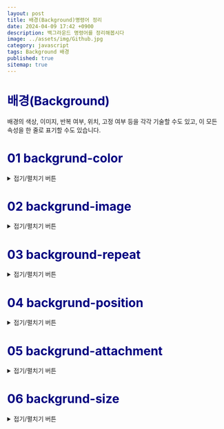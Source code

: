 ```yaml
---
layout: post
title: 배경(Background)명령어 정리
date: 2024-04-09 17:42 +0900
description: 백그라운드 명령어를 정리해봅시다
image: ../assets/img/Github.jpg
category: javascript
tags: Background 배경
published: true
sitemap: true
---
```


# <span style="color:Navy">배경(Background)
배경의 색상, 이미지, 반복 여부, 위치, 고정 여부 등을 각각 기술할 수도 있고, 이 모든 속성을 한 줄로 표기할 수도 있습니다.

# <span style="color:Navy">01 backgrund-color
<details>
<summary>접기/펼치기 버튼</summary>
<div markdown="1">

요소의 배경 색상을 지정하는 속성으로, 다음과 같이 표현합니다.
````
background-color: #원하는 색상코드;
````
|**속성값**|**속성설명**|
|:-----:|:---:|
|**색상값**|<span style="color:blue"> 색상명, HEX값, RGB값, HSL값, RGBA값, HSLA값
|**tranparent**|<span style="color:blue"> 투명(기본값)

</div>
</details>

# <span style="color:Navy">02 backgrund-image
<details>
<summary>접기/펼치기 버튼</summary>
<div markdown="2">

요소의 배경에 들어갈 이미지를 지정하는 속성으로, 다음과 같이 표현합니다
````
backgrund-image: url(img/이미지이름.png);
````
용량이 큰 이미지는 속도를 저하시키는 요인이 되므로, 배경에 해상도가 크거나 크기가 큰 이미지는 꼭 필요한 경우가 아니면 사용하지 않도록 합니다.

|**속성값**|**속성설명**|
|:-----:|:---:|
|**url(~)**| <span style="color:blue"> 이미지의 경로와 파일명을 기술함
|**none**| <span style="color:blue"> 배경 이미지 없음(기본값)

- 다음 예제에서는 배경 이미지를 지정하고, 그대로 두면 배경 이미지가 반복되는 것을 볼 수있습니다

<pre><code>
&lt;!DOCTYPE html&gt;
&lt;html lang="ko"&gt;
&lt;head&gt;
    &lt;meta charset="UTF-8"&gt;
    &lt;meta name="viewport" content="width=device-width, initial-scale=1.0"&gt;
    &lt;title&gt;배경이미지&lt;/title&gt;
    &lt;style type="text/css"&gt;
        p{
            width: 500px;
            padding: 20px;
            <p style="color: black;background-color: yellow; display: inline;">background-color: #원하는 색상;</p>
            <p style="color: black;background-color: yellow; display: inline;">background-image: url(이미지 위치);</p>
        }
    &lt;/style&gt;
&lt;/head&gt;
&lt;body&gt;
    &lt;p&gt;
        집 가고 싶다
    &lt;/p&gt;
&lt;/body&gt;
&lt;/html&gt;

</code></pre>

</div>
</details>

# <span style="color:Navy">03 background-repeat
<details>
<summary>접기/펼치기 버튼</summary>
<div markdown="3">

배경 이미지를 어떻게 반복시킬지를 지정하는 속성으로, 다음과 같이 표현합니다.
````
background-repeat: no-repeat;
````
|**속성값**|**속성 설명**|
|:---:|:---:|
|**repeat**| <span style="color:blue"> 배경 이미지를 가로 세로 반복하여 배치함(기본값)|
|**no-repeat**| <span style="color:blue"> 배경 이미지를 한 개만 배치함|
|**repeat-x**|<span style="color:blue">  배경 이미지를 가로로만 반복하여 배치함|
|**repeat-y**|<span style="color:blue">  배경 이미지를 세로로만 반복하여 배치함|
|**space**|  <span style="color:blue"> 배경 이미지를 반복하다가 마지막 이미지가 가로로 잘리지 않도록 배치하기 위해 이미지 사이가 벌어짐|
|**round**| <span style="color:blue"> 배경 이미지를 반복하다가 이미지가 세로로 잘리지 않도록 배치하기 위해 이미지가 납작하게 찌그러짐|


다음 예제에서는 배경 이미지를 반복시키지 않도록 속성을 부여하고 있습니다. 배경 이미지가 요소 안의 콘텐츠와
겹치지 않도록 하기 위해서는 안여백 padding 속성과 함께 사용합니다.

<pre><code>
&lt;!DOCTYPE html&gt;
&lt;html lang="ko"&gt;
&lt;head&gt;
    &lt;meta charset="UTF-8"&gt;
    &lt;meta name="viewport" content="width=device-width, initial-scale=1.0"&gt;
    &lt;title&gt;배경이미지&lt;/title&gt;
    &lt;style type="text/css"&gt;
        p{
            width: 500px;
            padding: 20px;
            background-color: #원하는 색상;
            background-image: url(이미지 위치);
            <p style="color: black;background-color: yellow; display: inline;">background-repeat: no-repeat;</p>
        }
    &lt;/style&gt;
&lt;/head&gt;
&lt;body&gt;
    &lt;p&gt;
        집 가고 싶다
    &lt;/p&gt;
&lt;/body&gt;
&lt;/html&gt;

</code></pre>
<span style="color:red">※ padding: 100px; 은 요소의 내부에 위, 아래, 왼쪽, 오른쪽 모두 100px 여백을 주라는 뜻입니다. ※</span>

</div>
</details>

# <span style="color:Navy">04 backgrund-position 
<details>
<summary>접기/펼치기 버튼</summary>
<div markdown="4">

배경 이미지를 원하는 위치로 옮겨주는 속성으로, 다음과 같이 표현합니다.
````
backgrund-position: 50% top;
````
배경 이미지를 반복시키지 않고 한 개만 배치할 경우 기본적으로 요소 안의 좌측 상단에 나타나게 되는데
backgrund-position을 이용하여 가로 위치와 세로 위치를 지정할 수 있습니다. 위 예문은 배경 이미지를 가로로는 가운데, 세로로는 상단에 위치시킨다는 의미를 가지고 있습니다.
|**위치**|**속성설명**|
|:-----:|:---:|
|**가로 위치**|<span style="color:blue"> left, right, center, px값, %값 등 (기본값:left)
|**세로 위치**|<span style="color:blue"> top, bottom, center, px값, %값 등 (기본값:top)

위치 속성을 %로 부여했을 때 한가지 주의할 점이 있는데, %가 가지는 정확한 의미에 주목해야 합니다.

px와 %를 비교해 보는 것이 좋습니다.
````
background-position: 150px 130px;
````
이 예문은 배경 이미지가 요소의 좌측으로부터 150px, 상단으로부터 130px 떨어진다는 뜻입니다.
````
background-position: 50% 30%;
````
이 예문은 **배경 이미지의 가로 50% 지점을 요소의 가로 50% 지점**에 배치하고,</br>
**배경 이미지의 세로 30% 지점을 요소의 30% 지점**에 배치한다는 뜻입니다.</br>
</br>

예를 들어 **background-position:** 100% 100%;라는 문장은 이미지의 가로 세로 끝이 요소의 가로 세로 끝에 붙도록 배치하라는 뜻으로, 즉 **background-position: right bottom**; 과 같은 결과가 됩니다.
</br>
</br>
다음 예제에서는 순서 없는 목록들에 글머리 기호를 붙이기 위해 **background-position** 속성을 부여하고,
요소 바닥에 패턴을 깔기 위해 **background-repeat** 속성을 부여하고 있습니다. 글머리 기호를 배경 이미지로 붙이기 위해 콘텐츠와 겹쳐지지 않도록 자리를 확보해야 하므로 안여백(**padding**)을 주어야 합니다.

<pre><code>
&lt;!DOCTYPE html&gt;
&lt;html lang="ko"&gt;
&lt;head&gt;
    &lt;meta charset="UTF-8"&gt;
    &lt;meta name="viewport" content="width=device-width, initial-scale=1.0"&gt;
    &lt;title&gt;배경이미지&lt;/title&gt;
    &lt;style type="text/css"&gt;
       ul{
        <p style="color: red;background-color: skyblue; display: inline;">padding-bottom: 30px;</p>
         ① <p style="color: black;background-color: yellow; display: inline;">background-image: url(이미지 위치);</p>
         ② <p style="color: black;background-color: yellow; display: inline;">background-repeat: repeat-x;</p>
         ③ <p style="color: black;background-color: yellow; display: inline;">background-position: bottom;</p>
       }
       li{
         ④ <p style="color: black;background-color: yellow; display: inline;">list-style-type: none;</p>
        <p style="color: red;background-color: skyblue; display: inline;">padding-bottom: 30px;</p>
         ⑤ <p style="color: black;background-color: yellow; display: inline;">background-image: url(이미지 위치);</p>
         ⑥ <p style="color: black;background-color: yellow; display: inline;">background-repeat: repeat-x;</p>
         ⑦ <p style="color: black;background-color: yellow; display: inline;">background-position: 0 50%;</p>
       }
        ⑧ <p style="color: black;background-color: yellow; display: inline;">ul:nth-child(2) li{</p>
            <p style="color: red;background-color: skyblue; display: inline;">padding-bottom: 10px 30px;</p>
           ⑨ <p style="color: black;background-color: yellow; display: inline;">background-image: url(이미지 위치);</p>
       }
    &lt;/style&gt;
&lt;/head&gt;
&lt;body&gt;
    &lt;h3&gt;최근 게시물&lt;/h3&gt;
    &lt;ul&gt;
          &lt;li&gt;PC 사양 알아보기&lt;/li&gt;
          &lt;li&gt;미니타워와 미들타워의 차이&lt;/li&gt;
          &lt;li&gt;어깨의 통증과 발목의 통증&lt;/li&gt;
    &lt;/ul&gt;
    &lt;ul&gt;
          &lt;li&gt;PC 사양 알아보기&lt;/li&gt;
          &lt;li&gt;미니타워와 미들타워의 차이&lt;/li&gt;
          &lt;li&gt;어깨의 통증과 발목의 통증&lt;/li&gt;
    &lt;/ul&gt;
&lt;/body&gt;
&lt;/html&gt;

</code></pre>



※ padding-bottom: 30px;은 하단의 배경 자리 확보를 위해 아래 여백을 30px 주라는 뜻입니다.</br>
※ padding: 0 20px;은 좌츽의 배경 자리 확보를 위해 좌우 여백을 각각 20px 주라는 뜻입니다.</br>
※ padding: 10px 30px;은 세로 간격을 벌리기 위해 내부에 상하 여백 10px을, 좌측 배경 자리 확보를 위해 좌우 여백 30px 주라는 뜻입니다.</br>
① ul 요소의 배경 이미지를 (**이미지 이름**)으로 지정하고,</br>
② ul 요소의 배경 이미지를 가로로만 반복하도록 지정하고,</br>
③ ul 요소의 배경 이미지를 바닥에 배치함</br>
④ li에 새로운 글머리 기호를 달기 위해 원래 기본으로 붙어 있는 글머리 기호를 제거함</br>
⑤ li 요소의 배경 이미지를 (**이미지 이름**)으로 지정하고</br>
⑥ li 요소의 배경 이미지를 반복 없이 한 개만 배치하고,</br>
⑦ li 요소의 배경 이미지를 가로로는 왼쪽에, 세로로는 가운데 배치함</br>
⑧ 두 번째 요소였던 ul의 li에만 따로 속성을 부여함</br>
⑨ 두 번째 요소였던 ul의 li에만 배경 이미지를 (**이미지 이름**)으로 지정함

</div>
</details>

# <span style="color:Navy">05 backgrund-attachment
<details>
<summary>접기/펼치기 버튼</summary>
<div markdown="5">

배경 이미지를 요소 내에 고정시킬지 화면에 고정시킬지에 대한 속성으로, 다음과 같이 표현합니다.
````
backgrund-attachment: fixed;
````
|**속성값**|**속성설명**|
|:-----:|:---:|
|**scroll**|<span style="color:blue">  배경 이미지가 요소 바닥에 붙은 것처럼 화면을 스크롤하면 따라감 (기본값)
|**fixed**|<span style="color:blue">  배경 이미지가 화면 바닥에 붙은 것처럼 화면을 스크롤해도 따라가지 않음

다음 예제에서는 화면을 스크롤했을 때 마치 카메라를 이용하여 이미지를 상하 방향으로 촬영하는 듯한 효과를 주기 위해 backgrund-attachment 속성을 부여하고 있습니다.

<pre><code>
&lt;!DOCTYPE html&gt;
&lt;html lang="ko"&gt;
&lt;head&gt;
    &lt;meta charset="UTF-8"&gt;
    &lt;meta name="viewport" content="width=device-width, initial-scale=1.0"&gt;
    &lt;title&gt;배경이미지&lt;/title&gt;
    &lt;style type="text/css"&gt;
       ul{
          min-height: 200px;
          <p style="color: black;background-color: yellow; display: inline;">background-image: url(이미지 위치);</p>
          <p style="color: black;background-color: yellow; display: inline;">background-position: repeat-x;</p>
          <p style="color: black;background-color: yellow; display: inline;">background-attachment: fixed;</p>
       }
       .btm {
          min-height: 200px;
          background: #595;
       }
    &lt;/style&gt;
&lt;/head&gt;
&lt;body&gt;
      &lt;p&gt;
          집 가고 싶다
      &lt;/p&gt;
       <p style="color: black;background-color: yellow; display: inline;">&lt;p class="이미지 이름"&gt;&lt;/p&gt;</p>
       &lt;p class="btm"&gt;집 가 고 싶 다.&lt;/p&gt;
&lt;/body&gt;
&lt;/html&gt;

</code></pre>

화면을 스크롤 해보면 배경 이미지의 사진 자체는 요소들을 따라 올라가지 않고 배경이 보이는 창(영역)만 올라가는 것을 알 수 있습니다.</br>
</br>
지금까지의 배경 관련 속성들을 띄어쓰기 하는 것만으로 한 줄로 기술할 수 있는데,</br>
다음과 같이 **backgorund** 속성으로 기술하면 됩니다.
````
background: #f00 url(이미지이름) no-repeat 50px 100px fixed;
````
이 예문은 배경색은 빨간색, 배경 이미지 (**이미지 이름**), 배경은 반복하여 좌측에서 50px, 위에서 100px 떨어진 곳에 배치하고 화면에 고정한다는 뜻입니다. 또한 **background**: 를 사용하시면서 속성을 생략할 경우 앞에 기술한 대로 각 속성은 기본값을 가지므로 다음 두 문장은 같은 결과를 갖게 됩니다.
````
background: url("이미지 위치");
background: transparent url("이미지 위치") repeat left top scroll;
````
다음은 **backfround**: 의 틀린 예문입니다.
````
background: #fdddd url ("이미지 위치")no-repeat 50px;
````
이 예문에서는 url과 괄호 사이가 떨어져 배경 이미지가 나타나지 않을 것입니다. 또한 no-repeat 앞에 띄어쓰기 하지 않을 경우에도 **IE** 구버전에서 배경 이미지가 나타나지 않을 수 있으므로 주의해야 합니다.
</div>
</details>

# <span style="color:Navy">06 backgrund-size
<details>
<summary>접기/펼치기 버튼</summary>
<div markdown="6">

CSS3에서 배경 이미지의 크기를 변경할 수 있는 속성으로, 다음과 같이 표현합니다.
````
backgrund-size: 120px 90px;
````
|**속성값**|**속성설명**|
|:-----:|:---:|
|**background-size: 80px 60px;**|<span style="color:blue"> ● 배경 이미지의 가로 크기 80px,세로 크기 60px </br> ● 이미지의 원래 비율이 찌그러질 수 있음
|**background-size: 150px;**| <span style="color:blue"> ● 배경 이미지의 가로 크기 150px,세로 크기 150px </br> ● 이미지의 원래 비율이 찌그러질 수 있음
|**background-size: 50% 100%;**| <span style="color:blue"> ● 배경 이미지의 크기를 요소의 크기의 가로 50%, 세로 100% </br> ● 이미지의 원래 비율이 찌그러질 수 있음
|**background-size: auto;**| <span style="color:blue"> ● 배경 이미지의 원래 크기로 배치하고 남는 공간은 비움 </br> ● 이미지의 원래 비율을 유지함
|**background-size: contain;**| <span style="color:blue"> ● 배경 이미지의 잘리지 않도록 배치하고 남는 공간은 비움 </br> ● 이미지의 원래 비율을 유지함
|**background-size: cover;**| <span style="color:blue"> ● 배경 이미지를 빈공간 없이 요소에 꽉 채우고 나머지는 잘림 </br> ● 이미지의 원래 비율을 유지함
</div>
</derails>

|<p style="color: green;">**NOTE**</p>|
|---|
|배경 이미지의 크기를 고정된 px 값으로 지정하는 것은 어려울 게 없으나, 모바일 App을 만들 경우 기기 의 사이즈도 나날이 다양해지는 현실에서 단순하게 px 값으로만 지정할 수가 없습니다. 여타의 이유로 인해 cover 또는 contain도 유용하게 사용되고 있습니다.|

다음 예제에서는 위 속성 값을 비교해 볼 수 있습니다.
<pre><code>
&lt;!DOCTYPE html&gt;
&lt;html lang="ko"&gt;
&lt;head&gt;
    &lt;meta charset="UTF-8"&gt;
    &lt;meta name="viewport" content="width=device-width, initial-scale=1.0"&gt;
    &lt;title&gt;배경이미지&lt;/title&gt;
    &lt;style type="text/css"&gt;
       .who {
          height: 150px;
          magin-bottom: 10px;
          <p style="color: black;background-color: yellow; display: inline;">background: #677582 url(이미지 위치); no-repeat;</p>
       }
         .who1{① <p style="color: black;background-color: yellow; display: inline;">background-size: 100px 200px;</p> }
         .who2{② <p style="color: black;background-color: yellow; display: inline;">background-size: auto;</p>}
         .who3{③ <p style="color: black;background-color: yellow; display: inline;">background-size: 80% 150%;</p>}
         .who4{④ <p style="color: black;background-color: yellow; display: inline;">background-size: cover;</p>}
         .who5{⑤ <p style="color: black;background-color: yellow; display: inline;">background-size: contain;</p>}
    &lt;/style&gt;
&lt;/head&gt;
&lt;body&gt;
      &lt;div class="who <p style="color: black;background-color: yellow; display: inline;">who1</p>"&gt;&lt;/div&gt;
      &lt;div class="who <p style="color: black;background-color: yellow; display: inline;">who2</p>"&gt;&lt;/div&gt;
      &lt;div class="who <p style="color: black;background-color: yellow; display: inline;">who3</p>"&gt;&lt;/div&gt;
      &lt;div class="who <p style="color: black;background-color: yellow; display: inline;">who4</p>"&gt;&lt;/div&gt;
      &lt;div class="who <p style="color: black;background-color: yellow; display: inline;">who5</p>"&gt;&lt;/div&gt;
&lt;/body&gt;
&lt;/html&gt;
</code></pre>

① 배경 이미지 크기를 100px 200px로 줄여 나타내고 남는 공간은 비움</br>
② 배경 이미지 크기를 원래 크기대로 나타내고, 남는 공간은 비우고 넘치는 부분은 잘림</br>
③ 배경 이미지 가로 크기는 요소 영역의 80%, 세로 크기는 요소 영역의 150% 크기로  나타내다 보니 이미지가 찌그러지고 남는 공간은 비우고 넘치는 부분은 잘림</br>
④ 배경 이미지는 길쭉한 이미지여서 가로 100% 로 채우고 넘치는 부분은 잘림 (납작한 이미지는 반대)</br>
⑤ 배경 이미지가 조금도 가려지지 않도록 축소하여 나타내고 남는 공간은 비움</br>

- **backgrund-size** 속성은 아래와 같이 background:의 맨 뒤에 '/'로 구분하여 지정할 수 있습니다.
````
background: url(이미지이름) no-repeat center / cover;
````
그러나 구형 브라우저와 구형 모바일 기기에서 작동이 안 될 수 있으니 반드시 확인한 후 사용하고 고객의 크로스크라우징 요청이 명확하지 않다면 그냥 background-size로 사용하기 바랍니다.
</div>
</derails>

# <span style="color:Navy"> 07 background-origin

<details>
<summary>접기/펼치기 버튼</summary>
<div markdown="7">

CSS3 에서 배경 이미지의 시작점을 정하는 속성으로, 다음과 같이 표현합니다
````
background-origin: border-box;
````

|**속성값**|**속성설명**|
|:-----:|:---:|
|**border-box**| 배경 이미지가 테두리의 좌측 상단 모퉁이에서 시작함
|**paadding-box**| 배경 이미지가 안여백의 좌측 상단 모퉁이에서 시작함 (기본값)
|**content-box**| 배경 이미지가 콘텐츠의 좌측 상단부터 시작함

</br>
다음 예제에서는 위 세 영역이 구체적으로 어디인지 보여주고 있습니다.

<pre><code>
&lt;!DOCTYPE html&gt;
&lt;html lang="ko"&gt;
&lt;head&gt;
    &lt;meta charset="UTF-8"&gt;
    &lt;meta name="viewport" content="width=device-width, initial-scale=1.0"&gt;
    &lt;title&gt;배경이미지의 원점&lt;/title&gt;
    &lt;style type="text/css"&gt;
       .div {
          width: 550px;
          <p style="color: black;background-color: yellow; display: inline;">padding: 25px;</p>
          magin-bottom: 20px;
          <p style="color: black;background-color: yellow; display: inline;">border: 15px double rgba(0,0,0,0,6);</p>
          background: url(이미지 위치) no-repeat;
       }
         .ori1{① <p style="color: black;background-color: yellow; display: inline;">background-origin: border-boxx;</p> }
         .ori2{② <p style="color: black;background-color: yellow; display: inline;">background-origin: padding-box;</p>}
         .ori3{③ <p style="color: black;background-color: yellow; display: inline;">background-origin: content-box;</p>}
    &lt;/style&gt;
&lt;/head&gt;
&lt;body&gt;
      &lt;div class="ori1"&gt;It's impossible not only stating good but also keeping it firm!!&lt;/div&gt;
      &lt;div class="ori2"&gt;It's impossible not only stating good but also keeping it firm!!&lt;/div&gt;
      &lt;div class="ori3"&gt;It's impossible not only stating good but also keeping it firm!!&lt;/div&gt;
&lt;/body&gt;
&lt;/html&gt;
</code></pre>
 ① border: 15px double rgba(0,0,0,0,6);는 반투명한 검정색으로 15px 굵기의 테두리를 치라는 의미입니다.</br>
 ② 배경 이미지가 좌측 상단 테두리를 포함한 영역부터 채워짐</br>
 ③ 배경 이미지가 좌측 상단 테두리를 제외한 안쪽부터 채워짐</br>
 ④ 배경 이미지가 좌측 상단 여백을 제외한 안쪽부터 채워짐</br>


</div>
</derails>

# 08<span style="color:Navy"> background-clip

<details>
<summary>접기/펼치기 버튼</summary>
<div markdown="8">

CSS3에서 배경의 영역을 정하는 속성으로, 다음과 같이 표현합니다.
````
background-clip: border-box;
````

|**속성값**|**속성설명**|
|:-----:|:---:|
|**border-box**| 배경이 테두리를 포함한 영역에 배치 (기본값)
|**paadding-box**| 배경이 테두리를 제외한 안쪽 영역에 배치됨
|**content-box**| 배경이 안여백을 제외한 콘텐츠 영역에만 배치됨
</br>
다음 예제에서는 위 세 영역이 구체적으로 어디인지 보여주고 있습니다.
</br>
</br>
<pre><code>
&lt;!DOCTYPE html&gt;
&lt;html lang="ko"&gt;
&lt;head&gt;
    &lt;meta charset="UTF-8"&gt;
    &lt;meta name="viewport" content="width=device-width, initial-scale=1.0"&gt;
    &lt;title&gt;배경이미지의 영역&lt;/title&gt;
    &lt;style type="text/css"&gt;
       .div {
          width: 550px;
          padding: 25px;
          magin-bottom: 20px;
       >border: 15px double rgba(0,0,0,0,6);
          background: #e5cadd;
       }
         .clip1{① <p style="color: black;background-color: yellow; display: inline;">background-clip: border-boxx;</p> }
         .clip2{② <p style="color: black;background-color: yellow; display: inline;">background-clip: padding-box;</p>}
         .clip3{③ <p style="color: black;background-color: yellow; display: inline;">background-clip: content-box;</p>}
    &lt;/style&gt;
&lt;/head&gt;
&lt;body&gt;
      &lt;div class="clip1"&gt;It's impossible not only stating good but also keeping it firm!!&lt;/div&gt;
      &lt;div class="clip2"&gt;It's impossible not only stating good but also keeping it firm!!&lt;/div&gt;
      &lt;div class="clip3"&gt;It's impossible not only stating good but also keeping it firm!!&lt;/div&gt;
&lt;/body&gt;
&lt;/html&gt;
</code></pre>

① 배경이 테두리를 포함한 영역에 채워짐</br>
② 배경이 테두리를 제외한 안쪽 영역에 채워짐</br>
③ 배경이 여백을 제외한 콘텐츠 영역에 채워짐</br>


</div>
</derails>


# 09<span style="color:Navy"> Image Sprite

<details>
<summary>접기/펼치기 버튼</summary>
<div markdown="9">

이미지가 많아지면 웹페이지의 로딩 속도도 느려집니다. 웹페이지의 로딩 속도를 줄여주기 위해 배경으로 사용할 여러 이미지들을 하나로 저장하고 **background-position**을 이용하여 잘라 사용하는 것이 **image sprite**입니다.
</br>

만약 세 번째 이미지만 추출하여 사용하려 할 때 **background-position** 은 몇일까요? 많은 사람들이 0 200px; 일거라고 생각하지만 반대입니다.

세로 값 양수는 이미지 판을 아래 방향으로 밀어 내린다는 뜻이고, 음수는 위로 밀어 올린다는 뜻입니다. 이미지를 잘라내기 위한 칼은 그대로 있고 바닥 이미지를 움직이는 격입니다. 따라서 세 번째 아이콘
을 잘라낸다는 것은 이미지를 **위로 200px** 밀어야 한다는 뜻이기 때문에 정답은 **background-position: 0 -200px**;입니다.
</br>
</br>
<pre><code>
&lt;!DOCTYPE html&gt;
&lt;html lang="ko"&gt;
&lt;head&gt;
    &lt;meta charset="UTF-8"&gt;
    &lt;meta name="viewport" content="width=device-width, initial-scale=1.0"&gt;
    &lt;title&gt;배경이미지의 영역&lt;/title&gt;
    &lt;style type="text/css"&gt;
       li { ① <p style="color: black;background-color: yellow; display: inline;">list-style-type: none;</p>
            margin 5px;
          }

       .lnb li a {
<p style="color: red;background-color: skyblue; display: inline;">display: block;</p>
<p style="color: red;background-color: skyblue; display: inline;">padding-left: 30px;</p>
          text-decoration: none;
          font: 25px Times;
          color #000;
          background: url(이미지 위치) no-repeat;
          ② background-size: 26px 176px;
        }
        ③  <p style="color: black;background-color: yellow; display: inline;">.lnb li:nth-child(1) a {background-position: 0 0;}</p>
        ④  <p style="color: black;background-color: yellow; display: inline;">.lnb li:nth-child(2) a {background-position: 0 -50px;}</p>
        ⑤  <p style="color: black;background-color: yellow; display: inline;">.lnb li:nth-child(3) a {background-position: 0 -100;}</p>
        ⑥  <p style="color: black;background-color: yellow; display: inline;">.lnb li:nth-child(4) a {background-position: 0 -150;}</p>
    &lt;/style&gt;
&lt;/head&gt;
&lt;body&gt;
      &lt;ul class="lnb"&gt;
       &lt;li&gt;&lt;a href="#"&gt;Theater&lt;/a&gt;&lt;/li&gt;
       &lt;li&gt;&lt;a href="#"&gt;Secret Garden&lt;/a&gt;&lt;/li&gt;
       &lt;li&gt;&lt;a href="#"&gt;Concert Hall&lt;/a&gt;&lt;/li&gt;
       &lt;li&gt;&lt;a href="#"&gt;Animal Farm&lt;/a&gt;&lt;/li&gt;
      &lt;/ul&gt;
&lt;/body&gt;
&lt;/html&gt;
</code></pre>

① 목록의 고유 글머리 기호를 제거함</br>
② 이미지의 크기를 원래 사이즈 52px X 352px의 1/2로 줄임</br>
③ 첫 번째 메뉴 Theater 앞의 보라색 배경 이미지가 이미지의 좌측 상단에 있으므로 0 0</br>
④ 두 번째 메뉴 Secret Garden 앞의 남색 배경 이미지가 상단으로부터 100px 아래에 있으므로 0 -100px이어야겠지만
이미지 사이즈를 반으로 줄였으므로 이 길이도 반으로 줄어서 0, -50px</br>
⑤ 같은 맥락에서 세 번째 메뉴는 0 -200px이 아닌 0 -100px</br>
⑥ 네 번째 메뉴도 0 -300px이 아닌 0 -150px</br>

</div>
</derails>